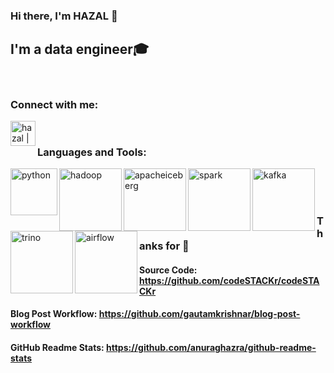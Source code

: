 
### Hi there, I'm HAZAL  👋

## I'm  a data engineer🎓



<br />

### Connect with me:


[<img align="left" alt="hazal | LinkedIn" width="40px" src="https://cdn.jsdelivr.net/npm/simple-icons@v3/icons/linkedin.svg" />][linkedin]

<br />



### Languages and Tools:

<img align="left" alt="python" width="75px" src="https://github.com/hazalozbey/svg/blob/main/python.svg" />
<img align="left" alt="hadoop" width="100px" src="https://github.com/hazalozbey/svg/blob/main/hadoop-svgrepo-com.svg" />
<img align="left" alt="apacheiceberg" width="100px" src="https://github.com/hazalozbey/svg/blob/main/Apache_Iceberg_Logo.svg" />
<img align="left" alt="spark" width="100px" src="https://github.com/hazalozbey/svg/blob/main/Apache_Spark_logo.svg" />
<img align="left" alt="kafka" width="100px" src="https://github.com/hazalozbey/svg/blob/main/kafka-icon-svgrepo-com.svg" />
<img align="left" alt="trino" width="100px" src="https://github.com/hazalozbey/svg/blob/main/Trino-logo-w-bk.svg" />
<img align="left" alt="airflow" width="100px" src="https://github.com/hazalozbey/svg/blob/main/airflow-svgrepo-com.svg" />









<br />
<br />
<br />

### Thanks for 👋

#### Source Code: https://github.com/codeSTACKr/codeSTACKr
#### Blog Post Workflow: https://github.com/gautamkrishnar/blog-post-workflow
#### GitHub Readme Stats: https://github.com/anuraghazra/github-readme-stats


<br />

<br />


[linkedin]: https://www.linkedin.com/in/hazalozbey/

